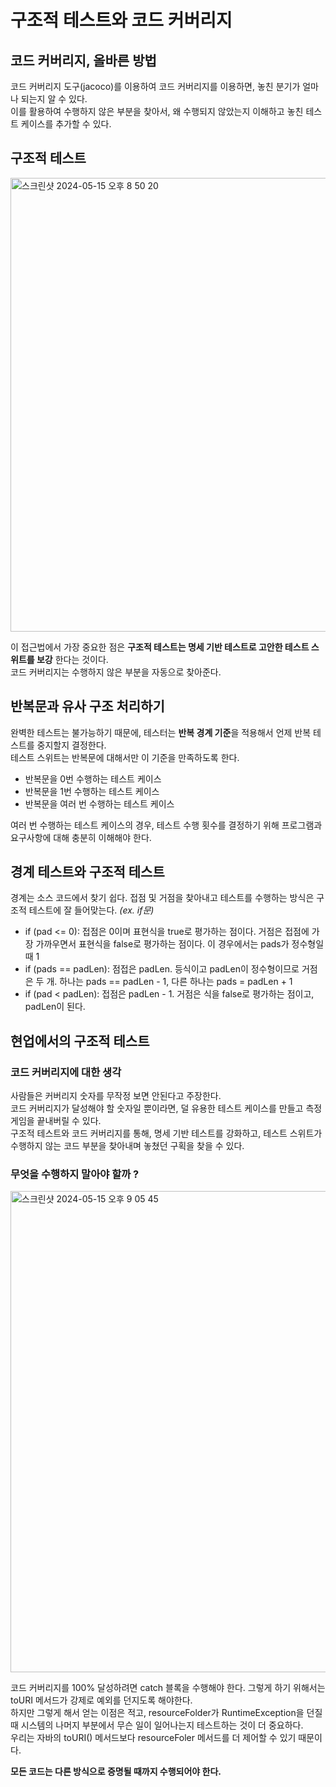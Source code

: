 # 구조적 테스트와 코드 커버리지

## 코드 커버리지, 올바른 방법

코드 커버리지 도구(jacoco)를 이용하여 코드 커버리지를 이용하면, 놓친 분기가 얼마나 되는지 알 수 있다. <br>
이를 활용하여 수행하지 않은 부분을 찾아서, 왜 수행되지 않았는지 이해하고 놓친 테스트 케이스를 추가할 수 있다.

## 구조적 테스트

<img width="726" alt="스크린샷 2024-05-15 오후 8 50 20" src="https://github.com/MoonKimTeam/Effective-Software-Testing/assets/87420630/51769f58-b574-4333-ad04-2de8354fdeb9">

이 접근법에서 가장 중요한 점은 **구조적 테스트는 명세 기반 테스트로 고안한 테스트 스위트를 보강** 한다는 것이다. <br>
코드 커버리지는 수행하지 않은 부분을 자동으로 찾아준다.

## 반복문과 유사 구조 처리하기

완벽한 테스트는 불가능하기 때문에, 테스터는 **반복 경계 기준**을 적용해서 언제 반복 테스트를 중지할지 결정한다. <br>
테스트 스위트는 반복문에 대해서만 이 기준을 만족하도록 한다.

- 반복문을 0번 수행하는 테스트 케이스
- 반복문을 1번 수행하는 테스트 케이스
- 반복문을 여러 번 수행하는 테스트 케이스

여러 번 수행하는 테스트 케이스의 경우, 테스트 수행 횟수를 결정하기 위해 프로그램과 요구사항에 대해 충분히 이해해야 한다.

## 경계 테스트와 구조적 테스트

경계는 소스 코드에서 찾기 쉽다. 접점 및 거점을 찾아내고 테스트를 수행하는 방식은 구조적 테스트에 잘 들어맞는다. *(ex. if문)*

- if (pad <= 0): 접점은 0이며 표현식을 true로 평가하는 점이다. 거점은 접점에 가장 가까우면서 표현식을 false로 평가하는 점이다. 이 경우에서는 pads가 정수형일 때 1
- if (pads == padLen): 점접은 padLen. 등식이고 padLen이 정수형이므로 거점은 두 개. 하나는 pads == padLen - 1, 다른 하나는 pads = padLen + 1
- if (pad < padLen): 접점은 padLen - 1. 거점은 식을 false로 평가하는 점이고, padLen이 된다.

## 현업에서의 구조적 테스트

### 코드 커버리지에 대한 생각

사람들은 커버리지 숫자를 무작정 보면 안된다고 주장한다. <br>
코드 커버리지가 달성해야 할 숫자일 뿐이라면, 덜 유용한 테스트 케이스를 만들고 측정 게임을 끝내버릴 수 있다. <br>
구조적 테스트와 코드 커버리지를 통해, 명세 기반 테스트를 강화하고, 테스트 스위트가 수행하지 않는 코드 부분을 찾아내며 놓쳤던 구획을 찾을 수 있다.

### 무엇을 수행하지 말아야 할까 ?

<img width="770" alt="스크린샷 2024-05-15 오후 9 05 45" src="https://github.com/MoonKimTeam/Effective-Software-Testing/assets/87420630/eacf7d44-245c-4ecf-afc6-44212686a4da">

코드 커버리지를 100% 달성하려면 catch 블록을 수행해야 한다. 그렇게 하기 위해서는 toURI 메서드가 강제로 예외를 던지도록 해야한다. <br>
하지만 그렇게 해서 얻는 이점은 적고, resourceFolder가 RuntimeException을 던질 때 시스템의 나머지 부분에서 무슨 일이 일어나는지 테스트하는 것이 더 중요하다. <br>
우리는 자바의 toURI() 메서드보다 resourceFoler 메서드를 더 제어할 수 있기 때문이다.

**모든 코드는 다른 방식으로 증명될 때까지 수행되어야 한다.**


















